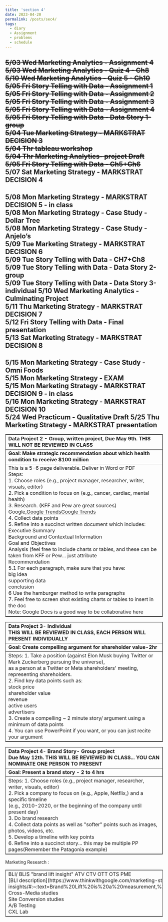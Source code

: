 ```yaml
---
title: 'section 4'
date: 2023-04-20
permalink: /posts/sec4/
tags:
  - diary
  - Assignment 
  - problems
  - schedule
---
```

<strike>5/03 Wed Marketing Analytics - Assignment 4<br />
5/03 Wed Marketing Analytics - Quiz 4 - Ch8<br />
5/10 Wed Marketing Analytics - Quiz 5 - Ch10<br />
5/05 Fri Story Telling with Data - Assignment 1<br />
5/05 Fri Story Telling with Data - Assignment 2<br />
5/05 Fri Story Telling with Data - Assignment 3<br />
5/05 Fri Story Telling with Data - Assignment 4<br />
5/05 Fri Story Telling with Data - Data Story 1-group<br />
5/04 Tue Marketing Strategy - MARKSTRAT DECISION 3<br />
5/04 Thr tableau workshop<br />
5/04 Thr Marketing Analytics- project Draft<br />
5/05 Fri Story Telling with Data - Ch5+Ch6 </strike><br />
5/07 Sat Marketing Strategy - MARKSTRAT DECISION 4
--------------------------------------------------------------------
5/08 Mon Marketing Strategy - MARKSTRAT DECISION 5 - in class\
5/08 Mon Marketing Strategy - Case Study - Dollar Tree\
5/08 Mon Marketing Strategy - Case Study - Anjelo’s \
5/09 Tue Marketing Strategy - MARKSTRAT DECISION 6\
5/09 Tue Story Telling with Data - CH7+Ch8\
5/09 Tue Story Telling with Data - Data Story 2-group \
5/09 Tue Story Telling with Data - Data Story 3-individual
5/10 Wed Marketing Analytics - Culminating Project\
5/11 Thu Marketing Strategy - MARKSTRAT DECISION 7\
5/12 Fri Story Telling with Data - Final presentation\
5/13 Sat Marketing Strategy - MARKSTRAT DECISION 8
----------------------------------------------------------------------
5/15 Mon Marketing Strategy - Case Study - Omni Foods\
5/15 Mon Marketing Strategy - EXAM\
5/15 Mon Marketing Strategy - MARKSTRAT DECISION 9 - in class\
5/16 Mon Marketing Strategy - MARKSTRAT DECISION 10\
5/24 Wed Practicum - Qualitative Draft
5/25 Thu Marketing Strategy - MARKSTRAT presentation
-----------------------------------------------------------------------


<table border="1">
  <tbody>
    <tr>
      <td>
        <b>Data Project 2 - Group, written project, Due May 9th.  THIS WILL NOT BE REVIEWED IN CLASS<b>
      </td>
    </tr>
    <tr>
      <td>
        <b>Goal:  Make strategic recommendation about which health condition to receive $100 million</b>
      </td>
    </tr>
    <tr>
      <td>This is a 5-6 page deliverable. Deliver in Word or PDF<br />
      Steps:<br />
        1.  Choose roles (e.g., project manager, researcher, writer, visuals, editor)<br />
        2.  Pick a condition to focus on (e.g., cancer, cardiac, mental health)<br />
        3.  Research. (KFF and Pew are great sources)<br />
            Google,<a href="https://www.kff.org" target="_blank" title="KFF">Google Trends</a><a href="https://www.pewresearch.org/" target="_blank" title="Pew Research">Google Trends</a><br />
        4.  Collect data points<br />
        5.  Refine into a succinct written document which includes:<br />
            Executive Summary<br />
            Background and Contextual Information<br />
            Goal and Objectives<br />
            Analysis (feel free to include charts or tables, and these can be taken from KFF or Pew... just attribute<br />
            Recommendation<br />
        5.1 For each paragraph, make sure that you have:<br />
            big idea<br />
            supporting data<br />
            conclusion<br />
        6 Use the hamburger method to write paragraphs<br />
        7. Feel free to screen shot existing charts or tables to insert in the doc<br />
        Note:  Google Docs is a good way to be collaborative here
      </td>
    </tr>
  </tbody>
</table>


<table border="1">
  <tbody>
    <tr>
      <td><b>Data Project 3- Individual<b><br />
      <b>THIS WILL BE REVIEWED IN CLASS, EACH PERSON WILL PRESENT INDIVIDUALLY<b>
      </td>
    </tr>
    <tr>
      <td><b>Goal: Create compelling argument for shareholder value-2hr<b>
      </td>
    </tr>
    <tr>
      <td>Steps:
      1.  Take a position (against Elon Musk buying Twitter or Mark Zuckerberg pursuing the universe),<br />
      as a person at a Twitter or Meta shareholders' meeting, representing shareholders.<br />
      2.  Find key data points such as:<br />
        stock price<br />
        shareholder value<br />
        revenue<br />
        active users<br />
        advertisers<br />
      3.  Create a compelling ~ 2 minute story/ argument using a minimum of data points<br />
      4.  You can use PowerPoint if you want, or you can just recite your argument<br />
      </td>
    </tr>
  </tbody>
</table>


<table border="1">
  <tbody>
    <tr>
      <td><b> Data Project 4- Brand Story- Group project<b><br />
      <b>Due May 12th.  THIS WILL BE REVIEWED IN CLASS... YOU CAN NOMINATE ONE PERSON TO PRESENT<b>
      </td>
    </tr>
    <tr>
      <td><b>Goal: Present a brand story - 2 to 4 hrs<b>
      </td>
    </tr>
    <tr>
      <td>Steps:
      1.  Choose roles (e.g., project manager, researcher, writer, visuals, editor)<br />
      2.  Pick a company to focus on (e.g., Apple, Netflix,) and a specific timeline<br />
       (e.g., 2010-2020, or the beginning of the company until present day)<br />
      3.  Do brand research<br />
      4. Collect data points as well as "softer" points such as images, photos, videos, etc.<br />
      5.  Develop a timeline with key points<br />
      6. Refine into a succinct story... this may be multiple PP pages(Remember the Patagonia example)<br />
      </td>
    </tr>
  </tbody>
</table>


<table border="1">
  <tbody>
    <tr>Marketing Research :
    </tr>
    <tr><td>BLI/ BLIS "brand lift insight"  ATV CTV OTT OTS PME<br />
          [BLI description](https://www.thinkwithgoogle.com/marketing-strategies/video/brand-lift-metrics-and-insights/#:~:text=Brand%20Lift%20is%20a%20measurement,%2C%20favorability%2C%20and%20purchase%20intent.)<br />
          Cross-Media studies<br />
          Site Conversion studies<br />
          A/B Testing <br />
          CXL Lab<br />
        </td>
    </tr>  
  </tbody>
</table>